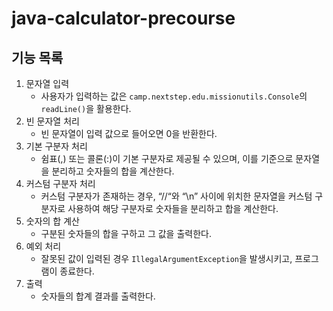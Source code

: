 # java-calculator-precourse

## 기능 목록
1. 문자열 입력
   - 사용자가 입력하는 값은 `camp.nextstep.edu.missionutils.Console`의 `readLine()`을 활용한다.
2. 빈 문자열 처리
   - 빈 문자열이 입력 값으로 들어오면 0을 반환한다.
3. 기본 구분자 처리
   - 쉼표(,) 또는 콜론(:)이 기본 구분자로 제공될 수 있으며, 이를 기준으로 문자열을 분리하고 숫자들의 합을 계산한다.
4. 커스텀 구분자 처리
   - 커스텀 구분자가 존재하는 경우, “//“와 “\n” 사이에 위치한 문자열을 커스텀 구분자로 사용하여 해당 구분자로 숫자들을 분리하고 합을 계산한다.
5. 숫자의 합 계산
   - 구분된 숫자들의 합을 구하고 그 값을 출력한다.
6. 예외 처리
   - 잘못된 값이 입력된 경우 `IllegalArgumentException`을 발생시키고, 프로그램이 종료한다.
7. 출력
   - 숫자들의 합계 결과를 출력한다.
